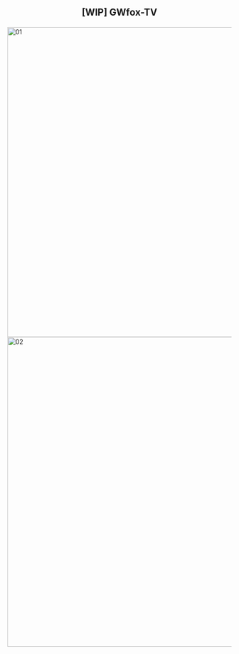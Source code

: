 ## <p align="center"> <b> [WIP] GWfox-TV </b> </p>
<img width="1275" height="695" alt="01" src="https://github.com/user-attachments/assets/41ae22f8-35a1-4859-961a-4fc0cb9d13e4" />
<img width="1275" height="695" alt="02" src="https://github.com/user-attachments/assets/06f5f634-8009-462f-978e-e0e924bec510" />
